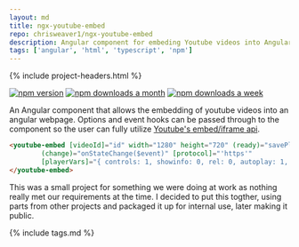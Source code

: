 ```yaml
---
layout: md
title: ngx-youtube-embed
repo: chrisweaver1/ngx-youtube-embed
description: Angular component for embeding Youtube videos into Angular projects.
tags: ['angular', 'html', 'typescript', 'npm']
---
```


{% include project-headers.html %}

[![npm version](https://badge.fury.io/js/ngx-youtube-embed.svg)](https://badge.fury.io/js/ngx-youtube-embed)
[![npm downloads a month](https://img.shields.io/npm/dm/ngx-youtube-embed.svg)](https://img.shields.io/npm/dm/ngx-youtube-embed.svg)
[![npm downloads a week](https://img.shields.io/npm/dt/ngx-youtube-embed.svg)](https://img.shields.io/npm/dt/ngx-youtube-embed.svg)

An Angular component that allows the embedding of youtube videos into an angular webpage. Options and event hooks can be passed through to the component so the user can fully utilize [Youtube's embed/iframe api](https://developers.google.com/youtube/iframe_api_reference). 

```html
<youtube-embed [videoId]="id" width="1280" height="720" (ready)="savePlayer($event)"
        (change)="onStateChange($event)" [protocol]="'https'" 
        [playerVars]="{ controls: 1, showinfo: 0, rel: 0, autoplay: 1, modestbranding: 0 }">
</youtube-embed>
```

This was a small project for something we were doing at work as nothing really met our requirements at the time. I decided to put this togther, using parts from other projects and packaged it up for internal use, later making it public. 

{% include tags.md %}